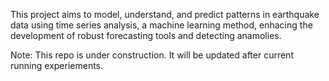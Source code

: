 This project aims to model, understand, and predict patterns in earthquake data using time series analysis, a machine learning method, enhacing the development of robust forecasting tools and detecting anamolies.

Note: This repo is under construction. It will be updated after current running experiements.
